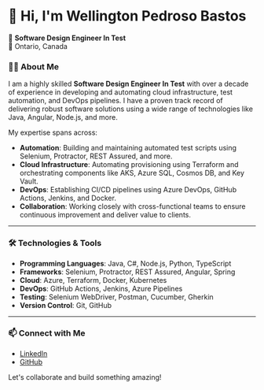 # 👋 Hi, I'm Wellington Pedroso Bastos

🔧 **Software Design Engineer In Test**  
📍 Ontario, Canada  

### 👨‍💻 About Me

I am a highly skilled **Software Design Engineer In Test** with over a decade of experience in developing and automating cloud infrastructure, test automation, and DevOps pipelines. I have a proven track record of delivering robust software solutions using a wide range of technologies like Java, Angular, Node.js, and more.

My expertise spans across:
- **Automation**: Building and maintaining automated test scripts using Selenium, Protractor, REST Assured, and more.
- **Cloud Infrastructure**: Automating provisioning using Terraform and orchestrating components like AKS, Azure SQL, Cosmos DB, and Key Vault.
- **DevOps**: Establishing CI/CD pipelines using Azure DevOps, GitHub Actions, Jenkins, and Docker.
- **Collaboration**: Working closely with cross-functional teams to ensure continuous improvement and deliver value to clients.

---

### 🛠️ Technologies & Tools

- **Programming Languages**: Java, C#, Node.js, Python, TypeScript
- **Frameworks**: Selenium, Protractor, REST Assured, Angular, Spring
- **Cloud**: Azure, Terraform, Docker, Kubernetes
- **DevOps**: GitHub Actions, Jenkins, Azure Pipelines
- **Testing**: Selenium WebDriver, Postman, Cucumber, Gherkin
- **Version Control**: Git, GitHub

---

### 📫 Connect with Me

- [LinkedIn](https://www.linkedin.com/in/wpbastos)
- [GitHub](https://github.com/wpbastos)

Let's collaborate and build something amazing!
